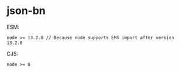 # json-bn

ESM: 
```
node >= 13.2.0 // Because node supports EMS import after version 13.2.0 
```

CJS:
```
node >= 0
```